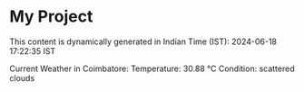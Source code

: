 # My Project

This content is dynamically generated in Indian Time (IST): 2024-06-18 17:22:35 IST


Current Weather in Coimbatore:
Temperature: 30.88 °C
Condition: scattered clouds
